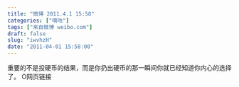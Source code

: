 ```yaml
---
title: "微博 2011.4.1 15:58"
categories: ["嘀咕"]
tags: ["来自微博 weibo.com"]
draft: false
slug: "iwvhzH"
date: "2011-04-01 15:58:00"
---
```


<p>重要的不是投硬币的结果，而是你扔出硬币的那一瞬间你就已经知道你内心的选择了。 O网页链接 ​​​​</p>
